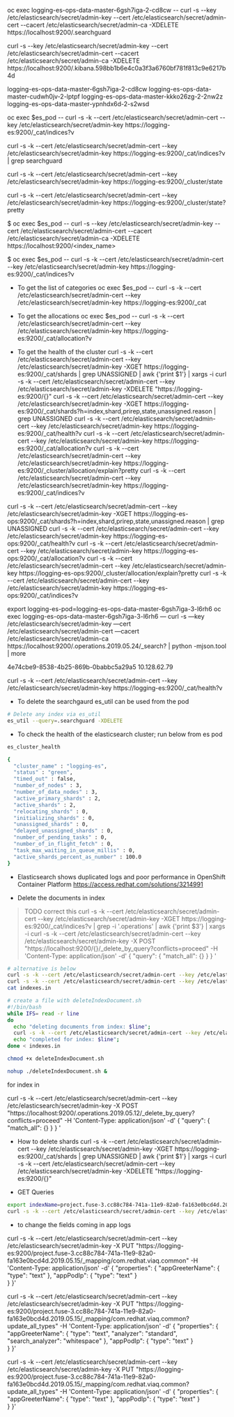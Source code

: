 oc exec logging-es-ops-data-master-6gsh7iga-2-cd8cw -- curl -s --key /etc/elasticsearch/secret/admin-key --cert /etc/elasticsearch/secret/admin-cert --cacert /etc/elasticsearch/secret/admin-ca -XDELETE https://localhost:9200/.searchguard

curl -s --key /etc/elasticsearch/secret/admin-key --cert /etc/elasticsearch/secret/admin-cert --cacert /etc/elasticsearch/secret/admin-ca -XDELETE https://localhost:9200/.kibana.598bb1b6e4c0a3f3a6760bf781f813c9e6217b4d




logging-es-ops-data-master-6gsh7iga-2-cd8cw
logging-es-ops-data-master-cudwh0jv-2-lptpf
logging-es-ops-data-master-kkko26zg-2-2nw2z
logging-es-ops-data-master-ypnhdx6d-2-s2wsd


oc exec $es_pod -- curl -s -k --cert /etc/elasticsearch/secret/admin-cert --key /etc/elasticsearch/secret/admin-key https://logging-es:9200/_cat/indices?v 


curl -s -k --cert /etc/elasticsearch/secret/admin-cert --key /etc/elasticsearch/secret/admin-key https://logging-es:9200/_cat/indices?v | grep searchguard


curl -s -k --cert /etc/elasticsearch/secret/admin-cert --key /etc/elasticsearch/secret/admin-key https://logging-es:9200/_cluster/state


curl -s -k --cert /etc/elasticsearch/secret/admin-cert --key /etc/elasticsearch/secret/admin-key https://logging-es:9200/_cluster/state?pretty


$ oc exec $es_pod -- curl -s --key /etc/elasticsearch/secret/admin-key --cert /etc/elasticsearch/secret/admin-cert --cacert /etc/elasticsearch/secret/admin-ca -XDELETE https://localhost:9200/<index_name>


$ oc exec $es_pod -- curl -s -k --cert /etc/elasticsearch/secret/admin-cert --key /etc/elasticsearch/secret/admin-key https://logging-es:9200/_cat/indices?v 


* To get the list of categories
oc exec $es_pod -- curl -s -k --cert /etc/elasticsearch/secret/admin-cert --key /etc/elasticsearch/secret/admin-key https://logging-es:9200/_cat

* To get the allocations
oc exec $es_pod -- curl -s -k --cert /etc/elasticsearch/secret/admin-cert --key /etc/elasticsearch/secret/admin-key https://logging-es:9200/_cat/allocation?v

* To get the health of the cluster
curl -s -k --cert /etc/elasticsearch/secret/admin-cert --key /etc/elasticsearch/secret/admin-key -XGET https://logging-es:9200/_cat/shards | grep UNASSIGNED | awk {'print $1'} | xargs -i curl -s -k --cert /etc/elasticsearch/secret/admin-cert --key /etc/elasticsearch/secret/admin-key  -XDELETE "https://logging-es:9200/{}"
curl -s -k --cert /etc/elasticsearch/secret/admin-cert --key /etc/elasticsearch/secret/admin-key -XGET https://logging-es:9200/_cat/shards?h=index,shard,prirep,state,unassigned.reason | grep UNASSIGNED 
curl -s -k --cert /etc/elasticsearch/secret/admin-cert --key /etc/elasticsearch/secret/admin-key https://logging-es:9200/_cat/health?v
curl -s -k --cert /etc/elasticsearch/secret/admin-cert --key /etc/elasticsearch/secret/admin-key https://logging-es:9200/_cat/allocation?v
curl -s -k --cert /etc/elasticsearch/secret/admin-cert --key /etc/elasticsearch/secret/admin-key https://logging-es:9200/_cluster/allocation/explain?pretty
curl -s -k --cert /etc/elasticsearch/secret/admin-cert --key /etc/elasticsearch/secret/admin-key https://logging-es:9200/_cat/indices?v 




curl -s -k --cert /etc/elasticsearch/secret/admin-cert --key /etc/elasticsearch/secret/admin-key -XGET https://logging-es-ops:9200/_cat/shards?h=index,shard,prirep,state,unassigned.reason | grep UNASSIGNED 
curl -s -k --cert /etc/elasticsearch/secret/admin-cert --key /etc/elasticsearch/secret/admin-key https://logging-es-ops:9200/_cat/health?v
curl -s -k --cert /etc/elasticsearch/secret/admin-cert --key /etc/elasticsearch/secret/admin-key https://logging-es-ops:9200/_cat/allocation?v
curl -s -k --cert /etc/elasticsearch/secret/admin-cert --key /etc/elasticsearch/secret/admin-key https://logging-es-ops:9200/_cluster/allocation/explain?pretty
curl -s -k --cert /etc/elasticsearch/secret/admin-cert --key /etc/elasticsearch/secret/admin-key https://logging-es-ops:9200/_cat/indices?v 

export logging-es-pod=logging-es-ops-data-master-6gsh7iga-3-l6rh6
oc exec logging-es-ops-data-master-6gsh7iga-3-l6rh6 — curl -s —key /etc/elasticsearch/secret/admin-key —cert /etc/elasticsearch/secret/admin-cert —cacert /etc/elasticsearch/secret/admin-ca https://localhost:9200/.operations.2019.05.24/_search? | python -mjson.tool | more

4e74cbe9-8538-4b25-869b-0babbc5a29a5
10.128.62.79




curl -s -k --cert /etc/elasticsearch/secret/admin-cert --key /etc/elasticsearch/secret/admin-key https://logging-es:9200/_cat/health?v

* To delete the searchgaurd es_util can be used from the pod

```sh
# Delete any index via es_util
es_util --query=.searchguard -XDELETE
```
* To check the health of the elasticsearch cluster; run below from es pod

```sh
es_cluster_health

{
  "cluster_name" : "logging-es",
  "status" : "green",
  "timed_out" : false,
  "number_of_nodes" : 3,
  "number_of_data_nodes" : 3,
  "active_primary_shards" : 2,
  "active_shards" : 2,
  "relocating_shards" : 0,
  "initializing_shards" : 0,
  "unassigned_shards" : 0,
  "delayed_unassigned_shards" : 0,
  "number_of_pending_tasks" : 0,
  "number_of_in_flight_fetch" : 0,
  "task_max_waiting_in_queue_millis" : 0,
  "active_shards_percent_as_number" : 100.0
}
```

* Elasticsearch shows duplicated logs and poor performance in OpenShift Container Platform
https://access.redhat.com/solutions/3214991

* Delete the documents in index

> TODO correct this
curl -s -k --cert /etc/elasticsearch/secret/admin-cert --key /etc/elasticsearch/secret/admin-key -XGET https://logging-es:9200/_cat/indices?v | grep -i '.operations' | awk {'print $3'} | xargs -i curl -s -k --cert /etc/elasticsearch/secret/admin-cert --key /etc/elasticsearch/secret/admin-key -X POST "https://localhost:9200/{}/_delete_by_query?conflicts=proceed" -H 'Content-Type: application/json' -d'
{
  "query": {
    "match_all": {}
  }
}
'

```sh
# alternative is below
curl -s -k --cert /etc/elasticsearch/secret/admin-cert --key /etc/elasticsearch/secret/admin-key -XGET https://logging-es:9200/_cat/indices?v | grep -i '.operations' | awk {'print $3'} > indexes.in
curl -s -k --cert /etc/elasticsearch/secret/admin-cert --key /etc/elasticsearch/secret/admin-key -XGET https://logging-es:9200/_cat/indices?v | grep -i '.orphaned' | awk {'print $3'} >> indexes.in
cat indexes.in

# create a file with deleteIndexDocument.sh
#!/bin/bash 
while IFS= read -r line
do
  echo "deleting documents from index: $line";
  curl -s -k --cert /etc/elasticsearch/secret/admin-cert --key /etc/elasticsearch/secret/admin-key -X POST https://logging-es:9200/$line/_delete_by_query?conflicts=proceed -H 'Content-Type: application/json' -d'{  "query": {"match_all": {}}}';
  echo "completed for index: $line";
done < indexes.in

chmod +x deleteIndexDocument.sh

nohup ./deleteIndexDocument.sh &

```


for index in 

curl -s -k --cert /etc/elasticsearch/secret/admin-cert --key /etc/elasticsearch/secret/admin-key -X POST "https://localhost:9200/.operations.2019.05.12/_delete_by_query?conflicts=proceed" -H 'Content-Type: application/json' -d'
{
  "query": {
    "match_all": {}
  }
}
'


* How to delete shards
curl -s -k --cert /etc/elasticsearch/secret/admin-cert --key /etc/elasticsearch/secret/admin-key -XGET https://logging-es:9200/_cat/shards | grep UNASSIGNED | awk {'print $1'} | xargs -i curl -s -k --cert /etc/elasticsearch/secret/admin-cert --key /etc/elasticsearch/secret/admin-key  -XDELETE "https://logging-es:9200/{}"


* GET Queries

```sh
export indexName=project.fuse-3.cc88c784-741a-11e9-82a0-fa163e0bcd4d.2019.05.17
curl -s -k --cert /etc/elasticsearch/secret/admin-cert --key /etc/elasticsearch/secret/admin-key https://logging-es:9200/$indexName/_search?pretty -d '{ "query": {"match_all" : {}} }'
```



* to change the fields coming in app logs

curl  -s -k --cert /etc/elasticsearch/secret/admin-cert --key /etc/elasticsearch/secret/admin-key -X PUT "https://logging-es:9200/project.fuse-3.cc88c784-741a-11e9-82a0-fa163e0bcd4d.2019.05.15/_mapping/com.redhat.viaq.common" -H 'Content-Type: application/json' -d'
{
    "properties": {
        "appGreeterName": {
            "type": "text"
        },
        "appPodIp": {
            "type": "text"
        }       
    }
}'

curl   -s -k --cert /etc/elasticsearch/secret/admin-cert --key /etc/elasticsearch/secret/admin-key -X PUT "https://logging-es:9200/project.fuse-3.cc88c784-741a-11e9-82a0-fa163e0bcd4d.2019.05.15/_mapping/com.redhat.viaq.common?update_all_types" -H 'Content-Type: application/json' -d'
{
    "properties": {
        "appGreeterName": {
            "type": "text",
            "analyzer": "standard",
            "search_analyzer": "whitespace" 
        },
        "appPodIp": {
            "type": "text"
        }       
    }
}'

curl   -s -k --cert /etc/elasticsearch/secret/admin-cert --key /etc/elasticsearch/secret/admin-key -X PUT "https://logging-es:9200/project.fuse-3.cc88c784-741a-11e9-82a0-fa163e0bcd4d.2019.05.15/_mapping/com.redhat.viaq.common?update_all_types" -H 'Content-Type: application/json' -d'
{
    "properties": {
        "appGreeterName": {
            "type": "text"
        },
        "appPodIp": {
            "type": "text"
        }       
    }
}'